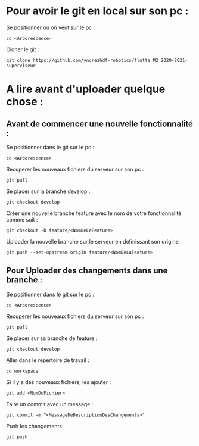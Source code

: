 # Pour avoir le git en local sur son pc :

Se positionner ou on veut sur le pc :

`cd <Arborescence>`
  
Cloner le git :

`git clone https://github.com/yncreahdf-robotics/flotte_M2_2020-2021-superviseur`


# A lire avant d'uploader quelque chose :

## Avant de commencer une nouvelle fonctionnalité :

Se positionner dans le git sur le pc :

`cd <Arborescence>`

Recuperer les nouveaux fichiers du serveur sur son pc :

`git pull`

Se placer sur la branche develop :

`git checkout develop`

Créer une nouvelle branche feature avec le nom de votre fonctionnalité comme suit :

`git checkout -b feature/<NomDeLaFeature>`

Uploader la nouvelle branche sur le serveur en definissant son origine :

`git push --set-upstream origin feature/<NomDeLaFeature>`


## Pour Uploader des changements dans une branche :

Se positionner dans le git sur le pc :

`cd <Arborescence>`

Recuperer les nouveaux fichiers du serveur sur son pc :

`git pull`

Se placer sur sa branche de feature :

`git checkout develop`

Aller dans le repertoire de travail :

`cd workspace`

Si il y a des nouveaux fichiers, les ajouter :

`git add <NomDuFichier>`

Faire un commit avec un message :

`git commit -m "<MessageDeDescriptionDesChangements>"`

Push les changements :

`git push`
